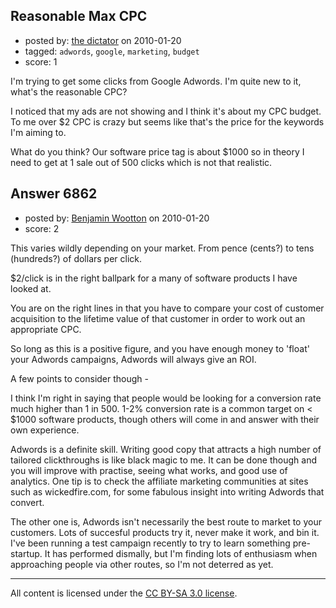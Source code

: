 ## Reasonable Max CPC

- posted by: [the dictator](https://stackexchange.com/users/-1/473-the-dictator) on 2010-01-20
- tagged: `adwords`, `google`, `marketing`, `budget`
- score: 1

I'm trying to get some clicks from Google Adwords. I'm quite new to it, what's the reasonable CPC? 

I noticed that my ads are not showing and I think it's about my CPC budget. To me over $2 CPC is crazy but seems like that's the price for the keywords I'm aiming to. 

What do you think? Our software price tag is about $1000 so in theory I need to get at 1 sale out of 500 clicks which is not that realistic.


## Answer 6862

- posted by: [Benjamin Wootton](https://stackexchange.com/users/-1/2094-benjamin-wootton) on 2010-01-20
- score: 2

This varies wildly depending on your market.  From pence (cents?) to tens (hundreds?) of dollars per click.  

$2/click is in the right ballpark for a many of software products I have looked at.

You are on the right lines in that you have to compare your cost of customer acquisition to the lifetime value of that customer in order to work out an appropriate CPC.    

So long as this is a positive figure, and you have enough money to 'float' your Adwords campaigns, Adwords will always give an ROI.

A few points to consider though - 

I think I'm right in saying that people would be looking for a conversion rate much higher than 1 in 500.  1-2% conversion rate is a common target on < $1000 software products, though others will come in and answer with their own experience.

Adwords is a definite skill.  Writing good copy that attracts a high number of tailored clickthroughs is like black magic to me.  It can be done though and you will improve with practise, seeing what works, and good use of analytics.  One tip is to check the affiliate marketing communities at sites such as wickedfire.com, for some fabulous insight into writing Adwords that convert.

The other one is, Adwords isn't necessarily the best route to market to your customers.  Lots of succesful products try it, never make it work, and bin it.  I've been running a test campaign recently to try to learn something pre-startup.  It has performed dismally, but I'm finding lots of enthusiasm when approaching people via other routes, so I'm not deterred as yet.



---

All content is licensed under the [CC BY-SA 3.0 license](https://creativecommons.org/licenses/by-sa/3.0/).
